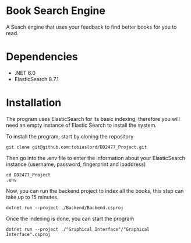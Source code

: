 # Book Search Engine
A Seach engine that uses your feedback to find better books for you to read.

# Dependencies

* .NET 6.0
* ElasticSearch 8.7.1

# Installation

The program uses ElasticSearch for its basic indexing, therefore you will need an empty instance of Elastic Search to install the system.  

To install the program, start by cloning the repository

```
git clone git@github.com:tobiaslord/DD2477_Project.git
```
Then go into the .env file to enter the information about your ElasticSearch instance (username, password, fingerprint and ipaddress)

```
cd DD2477_Project
.env
```

Now, you can run the backend project to index all the books, this step can take up to 15 minutes.

```
dotnet run --project ./Backend/Backend.csproj
```

Once the indexing is done, you can start the program

```
dotnet run --project ./"Graphical Interface"/"Graphical Interface".csproj
```
